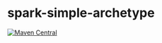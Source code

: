 # spark-simple-archetype
[![Maven Central](https://img.shields.io/maven-central/v/fr.uha.ensisa.ff/spark-simple-archetype.svg)](http://search.maven.org/#search%7Cga%7C1%7Cg%3A%22fr.uha.ensisa.ff%22%20AND%20a%3A%22spark-simple-archetype%22)
